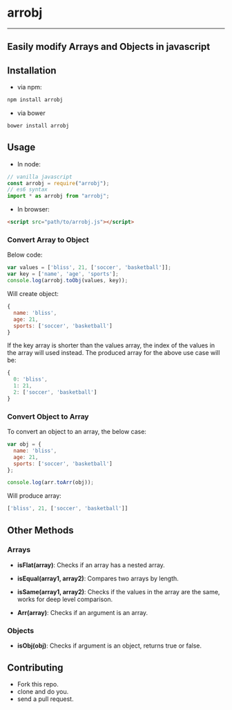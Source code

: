 # arrobj
---
## Easily modify Arrays and Objects in javascript

## Installation
- via npm:
```bash
npm install arrobj
```
- via bower
```bash
bower install arrobj
```

## Usage
- In node:
```javascript
// vanilla javascript
const arrobj = require("arrobj");
// es6 syntax
import * as arrobj from "arrobj";
```

- In browser:
```html
<script src="path/to/arrobj.js"></script>
```

### Convert Array to Object
Below code:
```javascript
var values = ['bliss', 21, ['soccer', 'basketball']];
var key = ['name', 'age', 'sports'];
console.log(arrobj.toObj(values, key));
```
Will create object:
```javascript
{
  name: 'bliss',
  age: 21,
  sports: ['soccer', 'basketball']
}
```
If the key array is shorter than the values array, the index of the values in the array will used instead. The produced array for the above use case will be:
```javascript
{
  0: 'bliss',
  1: 21,
  2: ['soccer', 'basketball']
}
```

### Convert Object to Array
To convert an object to an array, the below case:
```javascript
var obj = {
  name: 'bliss',
  age: 21,
  sports: ['soccer', 'basketball']
};

console.log(arr.toArr(obj));
```
Will produce array:
```javascript
['bliss', 21, ['soccer', 'basketball']]
```

## Other Methods
### Arrays

* __isFlat(array)__: Checks if an array has a nested array.

* __isEqual(array1, array2)__: Compares two arrays by length.

* __isSame(array1, array2)__: Checks if the values in the array are the same, works for deep level comparison.

* __Arr(array)__: Checks if an argument is an array.

### Objects

* __isObj(obj)__: Checks if argument is an object, returns true or false.


## Contributing
- Fork this repo.
- clone and do you.
- send a pull request.
